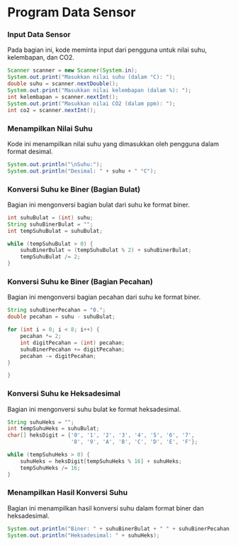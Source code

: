 # Program Data Sensor

### Input Data Sensor
Pada bagian ini, kode meminta input dari pengguna untuk nilai suhu, kelembapan, dan CO2.
```java
Scanner scanner = new Scanner(System.in);
System.out.print("Masukkan nilai suhu (dalam °C): ");
double suhu = scanner.nextDouble();
System.out.print("Masukkan nilai kelembapan (dalam %): ");
int kelembapan = scanner.nextInt();
System.out.print("Masukkan nilai CO2 (dalam ppm): ");
int co2 = scanner.nextInt();
```
### Menampilkan Nilai Suhu
Kode ini menampilkan nilai suhu yang dimasukkan oleh pengguna dalam format desimal.
```java
System.out.println("\nSuhu:");
System.out.println("Desimal: " + suhu + " °C");
```
### Konversi Suhu ke Biner (Bagian Bulat)
Bagian ini mengonversi bagian bulat dari suhu ke format biner.
```java
int suhuBulat = (int) suhu;
String suhuBinerBulat = "";
int tempSuhuBulat = suhuBulat;

while (tempSuhuBulat > 0) {
    suhuBinerBulat = (tempSuhuBulat % 2) + suhuBinerBulat;
    tempSuhuBulat /= 2;
}
```
### Konversi Suhu ke Biner (Bagian Pecahan)
Bagian ini mengonversi bagian pecahan dari suhu ke format biner.
```java
String suhuBinerPecahan = "0.";
double pecahan = suhu - suhuBulat;

for (int i = 0; i < 8; i++) {
    pecahan *= 2;
    int digitPecahan = (int) pecahan;
    suhuBinerPecahan += digitPecahan;
    pecahan -= digitPecahan;
}

}

```
### Konversi Suhu ke Heksadesimal
Bagian ini mengonversi suhu bulat ke format heksadesimal.
```java
String suhuHeks = "";
int tempSuhuHeks = suhuBulat;
char[] heksDigit = {'0', '1', '2', '3', '4', '5', '6', '7', 
                    '8', '9', 'A', 'B', 'C', 'D', 'E', 'F'};

while (tempSuhuHeks > 0) {
    suhuHeks = heksDigit[tempSuhuHeks % 16] + suhuHeks;
    tempSuhuHeks /= 16;
}

```
### Menampilkan Hasil Konversi Suhu
Bagian ini menampilkan hasil konversi suhu dalam format biner dan heksadesimal.
```java
System.out.println("Biner: " + suhuBinerBulat + " " + suhuBinerPecahan);
System.out.println("Heksadesimal: " + suhuHeks);
```